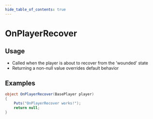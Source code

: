 ```yaml
---
hide_table_of_contents: true
---
```


# OnPlayerRecover

## Usage

* Called when the player is about to recover from the 'wounded' state
* Returning a non-null value overrides default behavior

## Examples

```csharp title=""
object OnPlayerRecover(BasePlayer player)
{
    Puts("OnPlayerRecover works!");
    return null;
}
```
